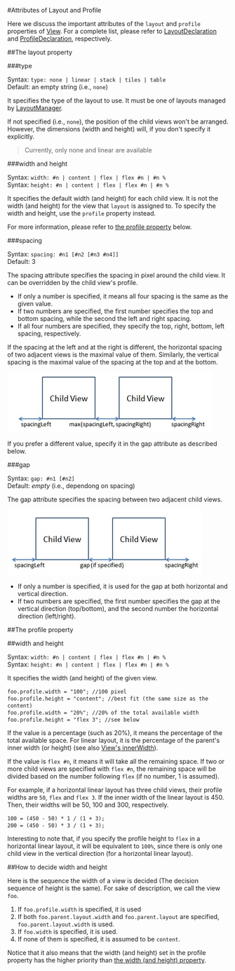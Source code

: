 #Attributes of Layout and Profile

Here we discuss the important attributes of the `layout` and `profile` properties of [View](http://rikulo.org/api/_/rikulo_view/View.html). For a complete list, please refer to [LayoutDeclaration](http://rikulo.org/api/_/rikulo_view/LayoutDeclaration.html) and [ProfileDeclaration](http://rikulo.org/api/_/rikulo_view/ProfileDeclaration.html), respectively.

##The layout property

###type

Syntax: `type: none | linear | stack | tiles | table`  
Default: an empty string (i.e., `none`)

It specifies the type of the layout to use. It must be one of layouts managed by [LayoutManager](http://rikulo.org/api/_/rikulo_layout/LayoutManager.html).

If not specified (i.e., `none`), the position of the child views won't be arranged. However, the dimensions (width and height) will, if you don't specify it explicitly.

> Currently, only none and linear are available

###width and height

Syntax: `width: #n | content | flex | flex #n | #n %`  
Syntax: `height: #n | content | flex | flex #n | #n %`

It specifies the default width (and height) for each child view. It is not the width (and height) for the view that `layout` is assigned to. To specify the width and height, use the `profile` property instead.

For more information, please refer to [the profile property](#profile_width) below.

###spacing

Syntax: `spacing: #n1 [#n2 [#n3 #n4]]`  
Default: 3

The spacing attribute specifies the spacing in pixel around the child view. It can be overridden by the child view's profile.

* If only a number is specified, it means all four spacing is the same as the given value.
* If two numbers are specified, the first number specifies the top and bottom spacing, while the second the left and right spacing.
* If all four numbers are specified, they specify the top, right, bottom, left spacing, respectively.

If the spacing at the left and at the right is different, the horizontal spacing of two adjacent views is the maximal value of them. Similarly, the vertical spacing is the maximal value of the spacing at the top and at the bottom.

![Spacing](spacing.jpg?raw=true)

If you prefer a different value, specify it in the gap attribute as described below.

###gap

Syntax: `gap: #n1 [#n2]`  
Default: *empty* (i.e., dependong on spacing)

The gap attribute specifies the spacing between two adjacent child views.

![Spacing with gap](spacing2.jpg?raw=true)

* If only a number is specified, it is used for the gap at both horizontal and vertical direction.
* If two numbers are specified, the first number specifies the gap at the vertical direction (top/bottom), and the second number the horizontal direction (left/right).

##The profile property

<a id="profile_width"></a>
##width and height

Syntax: `width: #n | content | flex | flex #n | #n %`  
Syntax: `height: #n | content | flex | flex #n | #n %`

It specifies the width (and height) of the given view.

    foo.profile.width = "100"; //100 pixel
    foo.profile.height = "content"; //best fit (the same size as the content)
    foo.profile.width = "20%"; //20% of the total available width
    foo.profile.height = "flex 3"; //see below

If the value is a percentage (such as 20%), it means the percentage of the total available space. For linear layout, it is the percentage of the parent's inner width (or height) (see also [View's innerWidth](http://rikulo.org/api/_/rikulo_view/View.html#get:innerWidth)).

If the value is `flex #n`, it means it will take all the remaining space. If two or more child views are specified with `flex #n`, the remaining space will be divided based on the number following `flex` (if no number, 1 is assumed).

For example, if a horizontal linear layout has three child views, their profile widths are `50`, `flex` and `flex 3`. If the inner width of the linear layout is 450. Then, their widths will be 50, 100 and 300, respectively.

    100 = (450 - 50) * 1 / (1 + 3);
    200 = (450 - 50) * 3 / (1 + 3);

Interesting to note that, if you specify the profile height to `flex` in a horizontal linear layout, it will be equivalent to `100%`, since there is only one child view in the vertical direction (for a horizontal linear layout).

##How to decide width and height

Here is the sequence the width of a view is decided (The decision sequence of height is the same). For sake of description, we call the view `foo`.

1. If `foo.profile.width` is specified, it is used
2. If both `foo.parent.layout.width` and `foo.parent.layout` are specified, `foo.parent.layout.width` is used.
3. If `foo.width` is specified, it is used.
4. If none of them is specified, it is assumed to be `content`.

Notice that it also means that the width (and height) set in the profile property has the higher priority than [the width (and height) property]((http://rikulo.org/api/_/rikulo_view/View.html#set:width)).
